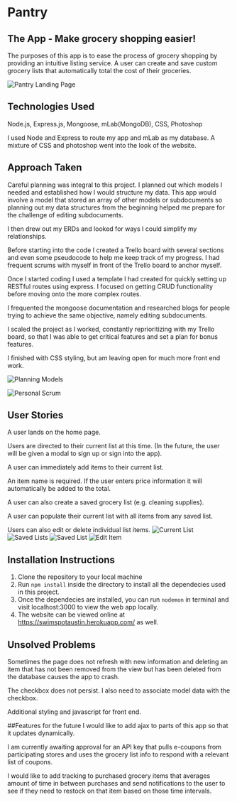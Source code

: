 # Pantry

## The App - Make grocery shopping easier!
The purposes of this app is to ease the process of grocery shopping by providing an intuitive listing service. A user can create and save custom grocery lists that automatically total the cost of their groceries. 

![Pantry Landing Page](public/images/landing-page.png)


## Technologies Used
Node.js, Express.js, Mongoose, mLab(MongoDB), CSS, Photoshop

I used Node and Express to route my app and mLab as my database. A mixture of CSS and photoshop went into the look of the website. 

## Approach Taken
Careful planning was integral to this project. I planned out which models I needed and established how I would structure my data. This app would involve a model that stored an array of other models or subdocuments so planning out my data structures from the beginning helped me prepare for the challenge of editing subdocuments. 

I then drew out my ERDs and looked for ways I could simplify my relationships.

Before starting into the code I created a Trello board with several sections and even some pseudocode to help me keep track of my progress. I had frequent scrums with myself in front of the Trello board to anchor myself. 

Once I started coding I used a template I had created for quickly setting up RESTful routes using express. I focused on getting CRUD functionality before moving onto the more complex routes. 

I frequented the mongoose documentation and researched blogs for people trying to achieve the same objective, namely editing subdocuments. 

I scaled the project as I worked, constantly reprioritizing with my Trello board, so that I was able to get critical features and set a plan for bonus features.

I finished with CSS styling, but am leaving open for much more front end work. 

![Planning Models](public/images/ERDS.JPG)

![Personal Scrum](public/images/trello.png)



## User Stories
A user lands on the home page. 

Users are directed to their current list at this time. (In the future, the user will be given a modal to sign up or sign into the app). 

A user can immediately add items to their current list.

An item name is required. If the user enters price information it will automatically be added to the total. 

A user can also create a saved grocery list (e.g. cleaning supplies).

A user can populate their current list with all items from any saved list. 

Users can also edit or delete individual list items.
![Current List](public/images/current-list.png)
![Saved Lists](public/images/saved-lists.png)
![Saved List](public/images/saved-list.png)
![Edit Item](public/images/edit-item.png)



## Installation Instructions
1. Clone the repository to your local machine
2. Run `npm install` inside the directory to install all the dependecies used in this project.
3. Once the dependecies are installed, you can run `nodemon` in terminal and visit localhost:3000 to view the web app locally.
4. The website can be viewed online at https://swimspotaustin.herokuapp.com/ as well.


## Unsolved Problems
Sometimes the page does not refresh with new information and deleting an item that has not been removed from the view but has been deleted from the database causes the app to crash. 

The checkbox does not persist. I also need to associate model data with the checkbox. 

Additional styling and javascript for front end.

##Features for the future
I would like to add ajax to parts of this app so that it updates dynamically. 

I am currently awaiting approval for an API key that pulls e-coupons from participating stores and uses the grocery list info to respond with a relevant list of coupons. 

I would like to add tracking to purchased grocery items that averages amount of time in between purchases and send notifications to the user to see if they need to restock on that item based on those time intervals. 


